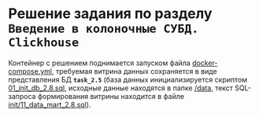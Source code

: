# Решение задания по разделу ```Введение в колоночные СУБД. Clickhouse```

Контейнер с решением поднимается запуском файла [docker-compose.yml](docker-compose.yml), требуемая витрина данных сохраняется в виде представления БД **```task_2.5```** (база данных инициализируется скриптом [01_init_db_2.8.sql](init/01_init_db_2.8.sql), исходные данные находятся в папке [/data](/data), текст SQL-запроса формирования витрины находится в файле [init/11_data_mart_2.8.sql](init/11_data_mart_2.8.sql)).
